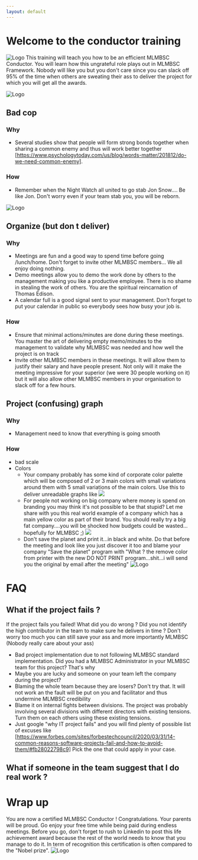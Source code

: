 ```yaml
---
layout: default
---
```

 
# Welcome to the conductor training
![Logo](/pictures/conductor.jpg)
This training will teach you how to be an efficient MLMBSC Conductor. You will learn how this ungrateful role plays out in MLMBSC Framework. Nobody will like you but you don't care since you can slack off 95% of the time when others are sweating their ass to deliver the project for which you will get all the awards. 
 
![Logo](/pictures/hate_focus.jpg)
## Bad cop
### Why 
* Several studies show that people will form strong bonds together when sharing a common enemy and thus will work better together [https://www.psychologytoday.com/us/blog/words-matter/201812/do-we-need-common-enemy].
### How
* Remember when the Night Watch all united to go stab Jon Snow…. Be like Jon. Don't worry even if your team stab you, you will be reborn.
 
![Logo](/pictures/goldberg.jpg)
## Organize (but don t deliver)
### Why
* Meetings are fun and a good way to spend time before going /lunch/home. Don't forget to invite other MLMBSC members... We all enjoy doing nothing.
* Demo meetings allow you to demo the work done by others to the management making you like a productive employee. There is no shame in stealing the work of others. You are the spiritual reincarnation of Thomas Edison.
* A calendar full is a good signal sent to your management. Don’t forget to put your calendar in public so everybody sees how busy your job is. 
 
### How
* Ensure that minimal actions/minutes are done during these meetings. You master the art of delivering empty memo/minutes to the management to validate why MLMBSC was needed and how well the project is on track
* Invite other MLMBSC members in these meetings. It will allow them to justify their salary and have people present. Not only will it make the meeting impressive for your superior (we were 30 people working on it) but it will also allow other MLMBSC members in your organisation to slack off for a few hours.
 

## Project (confusing) graph
### Why
* Management need to know that everything is going smooth 
 
### How
* bad scale
* Colors
  * Your company probably has some kind of corporate color palette which will be composed of 2 or 3 main colors with small variations around them with 5 small variations of the main colors. Use this to deliver unreadable graphs like
[![](/trainings/pictures/graph_color_palet.png)](/trainings/pictures/graph_color_palet.png)
  * For people not working on big company where money is spend on branding you may think it's not possible to be that stupid? Let me share with you this real world example of a company which has a main yellow color as part of their brand. You should really try a big fat company....you will be shocked how budgets could be wasted... hopefully for MLMBSC ;)
[![](/trainings/pictures/real_bad_graph_color.png)](/trainings/pictures/real_bad_graph_color.png)
  * Don't save the planet and print it...in black and white. Do that before the meeting and look like you just discover it too and blame your company "Save the planet" program with "What ? the remove color from printer with the new DO NOT PRINT program...shit...i will send you the original by email after the meeting"
![Logo](/pictures/black_white_graph.png)
 
# FAQ
## What if the project fails ?
If the project fails you failed! What did you do wrong ? Did you not identify the high contributor in the team to make sure he delivers in time ?
Don't worry too much you can still save your ass and more importantly MLMBSC (Nobody really care about your ass)
* Bad project implementation due to not following MLMBSC standard implementation. Did you had a MLMBSC Administrator in your MLMBSC team for this project? That's why
* Maybe you are lucky and someone on your team left the company during the project?
* Blaming the whole team because they are losers? Don't try that. It will not work an the fault will be put on you and facilitator and thus undermine MLMBSC credibility
* Blame it on internal fights between divisions. The project was probably involving several divisions with different directors with existing tensions. Turn them on each others using these existing tensions.
* Just google "why IT project fails" and you will find plenty of possible list of excuses like [https://www.forbes.com/sites/forbestechcouncil/2020/03/31/14-common-reasons-software-projects-fail-and-how-to-avoid-them/#fb28022798c9] Pick the one that could apply in your case. 
## What if someone in the team suggest that I do real work ?
 
# Wrap up
You are now a certified MLMBSC Conductor ! Congratulations. Your parents will be proud.
Go enjoy your free time while being paid during endless meetings. 
Before you go, don't forget to rush to Linkedin to post this life achievement award because the rest of the world needs to know that you manage to do it. In term of recognition this certification is often compared to the "Nobel prize".
![Logo](/pictures/certifiacte_conductor.png)
